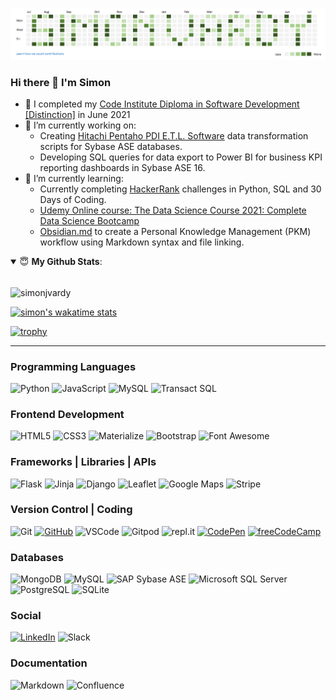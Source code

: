 ![Cover Image](https://github.com/simonjvardy/simonjvardy/blob/main/assets/img/GitHub-name.png)

### Hi there 👋 I'm Simon ###


- 🔭 I completed my [Code Institute Diploma in Software Development [Distinction]](https://www.credential.net/ecff0fd5-e215-4707-80af-bffa3344362a#gs.82lrph) in June 2021
- 🔭 I’m currently working on:
  - Creating [Hitachi Pentaho PDI E.T.L. Software](https://sourceforge.net/projects/pentaho/) data transformation scripts for Sybase ASE databases.
  - Developing SQL queries for data export to Power BI for business KPI reporting dashboards in Sybase ASE 16.
- 🌱 I’m currently learning:
  - Currently completing [HackerRank](https://www.hackerrank.com/sjvardy) challenges in Python, SQL and 30 Days of Coding. 
  - [Udemy Online course: The Data Science Course 2021: Complete Data Science Bootcamp](https://www.udemy.com/course/the-data-science-course-complete-data-science-bootcamp/)
  - [Obsidian.md](https://obsidian.md/) to create a Personal Knowledge Management (PKM) workflow using Markdown syntax and file linking.
<!--
- 👯 I’m looking to collaborate on ...
- 🤔 I’m looking for help with ...
- 💬 Ask me about ...
- 📫 How to reach me: ...
- 😄 Pronouns: ...
- ⚡ Fun fact: ...
-->


<details open>
 <summary> 😇 <b>My Github Stats</b>: </summary>
<br>
<!-- <a href="https://github.com/anuraghazra/convoychat">
  <img align="center" src="https://github-readme-stats.vercel.app/api/top-langs/?username=simonjvardy&count_private=true&show_icons=true&layout=compact" />
</a> -->
 
<p>
  <img align="center" src="https://github-readme-streak-stats.herokuapp.com/?user=simonjvardy&" alt="simonjvardy"/>
</p>
 
[![simon's wakatime stats](https://github-readme-stats.vercel.app/api/wakatime?username=simonjvardy)](https://github.com/anuraghazra/github-readme-stats)

[![trophy](https://github-profile-trophy.vercel.app/?username=simonjvardy)](https://github.com/ryo-ma/github-profile-trophy)

---

### Programming Languages

![Python](https://img.shields.io/badge/Python%20-%23004D7A.svg?&style=for-the-badge&logo=python&logoColor=ffdf76)
![JavaScript](https://img.shields.io/badge/JavaScript%20-%23323330.svg?&style=for-the-badge&logo=JavaScript&logoColor=F7DF1E)
![MySQL](https://img.shields.io/badge/MySQL%20-%2300758F.svg?&style=for-the-badge&logo=MySQL&logoColor=FFFFFF)
![Transact SQL](https://img.shields.io/badge/Transact%20SQL%20-%230FAAFF.svg?&style=for-the-badge&logo=SAP&logoColor=FFFFFF)
  
### Frontend Development
  
![HTML5](https://img.shields.io/badge/HTML5%20-%23E34F26.svg?&style=for-the-badge&logo=HTML5&logoColor=FFFFFF)
![CSS3](https://img.shields.io/badge/CSS3%20-%231572B6.svg?&style=for-the-badge&logo=CSS3&logoColor=FFFFFF)
![Materialize](https://img.shields.io/badge/Materialize%20-%23EE6E73.svg?&style=for-the-badge&logo=Materialize&logoColor=FFFFFF)
![Bootstrap](https://img.shields.io/badge/Bootstrap%20-%23563D7C.svg?&style=for-the-badge&logo=Bootstrap&logoColor=FFFFFF)
![Font Awesome](https://img.shields.io/badge/Font%20Awesome%20-%23339AF0.svg?&style=for-the-badge&logo=Font%20Awesome&logoColor=FFFFFF)

### Frameworks | Libraries | APIs

![Flask](https://img.shields.io/badge/Flask%20-%23000000.svg?&style=for-the-badge&logo=Flask&logoColor=FFFFFF)
![Jinja](https://img.shields.io/badge/Jinja%20-%23000000.svg?&style=for-the-badge&logo=Jinja&logoColor=B41717)
![Django](https://img.shields.io/badge/Django%20-%23092E20.svg?&style=for-the-badge&logo=Django&logoColor=FFFFFF)
![Leaflet](https://img.shields.io/badge/Leaflet%20-%23199900.svg?&style=for-the-badge&logo=Leaflet&logoColor=C0E970)
![Google Maps](https://img.shields.io/badge/Google%20Maps%20-%234285F4.svg?&style=for-the-badge&logo=Google%20Maps&logoColor=FFFFFF)
![Stripe](https://img.shields.io/badge/Stripe%20-%23646EDE.svg?&style=for-the-badge&logo=Stripe&logoColor=FFFFFF)

### Version Control | Coding

![Git](https://img.shields.io/badge/Git%20-%23302F2F.svg?&style=for-the-badge&logo=Git&logoColor=F05032)
[![GitHub](https://img.shields.io/badge/GitHub%20-%23181717.svg?&style=for-the-badge&logo=GitHub&logoColor=FFFFFF)](https://github.com/simonjvardy)
![VSCode](https://img.shields.io/badge/VSCode%20-%232B2B30.svg?&style=for-the-badge&logo=Visual%20Studio%20Code&logoColor=007ACC)
![Gitpod](https://img.shields.io/badge/Gitpod%20-%231D1D1D.svg?&style=for-the-badge&logo=Gitpod&logoColor=1AA6E4)
![repl.it](https://img.shields.io/badge/repl.it%20-%23101B30.svg?&style=for-the-badge&logo=repl.it&logoColor=93969C)
[![CodePen](https://img.shields.io/badge/CodePen%20-%23000000.svg?&style=for-the-badge&logo=CodePen&logoColor=FFFFFF)](https://codepen.io/simonjvardy)
[![freeCodeCamp](https://img.shields.io/badge/freeCodeCamp%20-%2300471b.svg?&style=for-the-badge&logo=freeCodeCamp&logoColor=F1BE32)](https://www.freecodecamp.org/simonjvardy)

### Databases

![MongoDB](https://img.shields.io/badge/MongoDB%20-%233F2E1E.svg?&style=for-the-badge&logo=MongoDB&logoColor=47A248)
![MySQL](https://img.shields.io/badge/MySQL%20-%2300758F.svg?&style=for-the-badge&logo=MySQL&logoColor=FFFFFF)
![SAP Sybase ASE](https://img.shields.io/badge/Sybase%20-%230FAAFF.svg?&style=for-the-badge&logo=SAP&logoColor=FFFFFF)
![Microsoft SQL Server](https://img.shields.io/badge/Microsoft%20SQL%20Server%20-%23CC2927.svg?&style=for-the-badge&logo=Microsoft%20SQL%20Server&logoColor=FFFFFF)
![PostgreSQL](https://img.shields.io/badge/PostgreSQL%20-%23336791.svg?&style=for-the-badge&logo=PostgreSQL&logoColor=FFFFFF)
![SQLite](https://img.shields.io/badge/SQLite%20-%23003B57.svg?&style=for-the-badge&logo=SQLite&logoColor=FFFFFF)

### Social

[![LinkedIn](https://img.shields.io/badge/LinkedIn%20-%230A66C2.svg?&style=for-the-badge&logo=LinkedIn&logoColor=FFFFFF)](https://www.linkedin.com/in/simonvardy/)
![Slack](https://img.shields.io/badge/Slack%20-%234A154B.svg?&style=for-the-badge&logo=Slack&logoColor=FFFFFF)

### Documentation

![Markdown](https://img.shields.io/badge/Markdown%20-%23000000.svg?&style=for-the-badge&logo=Markdown&logoColor=FFFFFF)
![Confluence](https://img.shields.io/badge/Confluence%20-%23172B4D.svg?&style=for-the-badge&logo=Confluence&logoColor=FFFFFF)
